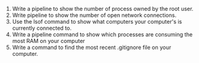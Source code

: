 1. Write a pipeline to show the number of process owned by the root user.
2. Write pipeline to show the number of open network connections.
3. Use the lsof command to show what computers your computer's is currently connected to.
4. Write a pipeline command to show which processes are consuming the most RAM on your computer
5. Write a command to find the most recent .gitignore file on your computer.



